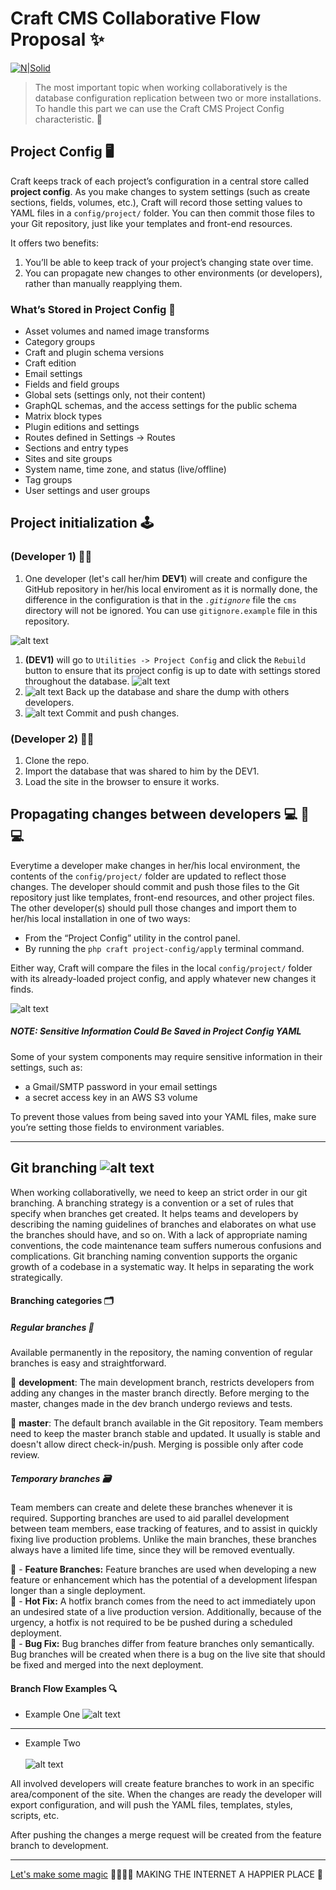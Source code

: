 # Craft CMS Collaborative Flow Proposal ✨
[![N|Solid](https://raw.githubusercontent.com/DianyelaMaldonado/email-base-layout/development/src/assets/BM-logo.png?token=AM5G2YUBVWL2PQKKHN3FG2LBNITGU)](https://heyblackmagic.com/)

> The most important topic when working collaboratively is the database configuration replication between two or more installations. To handle this part we can use the Craft CMS Project Config characteristic. 📌 

## Project Config 🖥
Craft keeps track of each project’s configuration in a central store called **project config**.
As you make changes to system settings (such as create sections, fields, volumes, etc.), Craft will record those setting values to YAML files in a `config/project/` folder. You can then commit those files to your Git repository, just like your templates and front-end resources.

It offers two benefits:

1. You’ll be able to keep track of your project’s changing state over time.
2. You can propagate new changes to other environments (or developers), rather than manually reapplying them.

### What’s Stored in Project Config 📝
- Asset volumes and named image transforms
- Category groups
- Craft and plugin schema versions
- Craft edition
- Email settings
- Fields and field groups
- Global sets (settings only, not their content)
- GraphQL schemas, and the access settings for the public schema
- Matrix block types
- Plugin editions and settings
- Routes defined in Settings → Routes
- Sections and entry types
- Sites and site groups
- System name, time zone, and status (live/offline)
- Tag groups
- User settings and user groups

## Project initialization 🕹
### (Developer 1) 👩‍💻
1. One developer (let's call her/him **DEV1**) will create and configure the GitHub repository in her/his local enviroment as it is normally done, the difference in the configuration is that in the  *`.gitignore`* file the `cms` directory will not be ignored. You can use `gitignore.example` file in this repository.

![alt text](https://github.com/DianyelaMaldonado/craft-cms-collaborative-flow-proposal/blob/development/src/screenshots/git-ignore.png?raw=true)

1. **(DEV1)** will go to `Utilities -> Project Config` and click the `Rebuild` button to ensure that its project config is up to date with settings stored throughout the database.
![alt text](https://github.com/DianyelaMaldonado/craft-cms-collaborative-flow-proposal/blob/development/src/screenshots/rebuild.png?raw=true)
2. ![alt text](https://github.com/DianyelaMaldonado/craft-cms-collaborative-flow-proposal/blob/development/src/assets/database.png?raw=true) Back up the database and share the dump with others developers.
3. ![alt text](https://github.com/DianyelaMaldonado/craft-cms-collaborative-flow-proposal/blob/development/src/assets/git.png?raw=true) Commit and push changes.

### (Developer 2) 👨‍💻
1. Clone the repo.
2. Import the database that was shared to him by the DEV1.
3. Load the site in the browser to ensure it works.

## Propagating changes between developers 💻 🔄 💻

Everytime a developer make changes in her/his local environment, the contents of the `config/project/` folder are updated to reflect those changes. The developer should commit and push those files to the Git repository just like templates, front-end resources, and other project files.
The other developer(s) should pull those changes and import them to her/his local installation in one of two ways:

- From the “Project Config” utility in the control panel.
- By running the `php craft project-config/apply` terminal command.

Either way, Craft will compare the files in the local `config/project/` folder with its already-loaded project config, and apply whatever new changes it finds.

![alt text](https://github.com/DianyelaMaldonado/craft-cms-collaborative-flow-proposal/blob/development/src/assets/project-config.png?raw=true)

##### NOTE: Sensitive Information Could Be Saved in Project Config YAML
Some of your system components may require sensitive information in their settings, such as:
- a Gmail/SMTP password in your email settings
- a secret access key in an AWS S3 volume

To prevent those values from being saved into your YAML files, make sure you’re setting those fields to environment variables.

----

## Git branching ![alt text](https://github.com/DianyelaMaldonado/craft-cms-collaborative-flow-proposal/blob/development/src/screenshots/branching.png?raw=true)

When working collaborativelly, we need to keep an strict order in our git branching.
A branching strategy is a convention or a set of rules that specify when branches get created. It helps teams and developers by describing the naming guidelines of branches and elaborates on what use the branches should have, and so on.
With a lack of appropriate naming conventions, the code maintenance team suffers numerous confusions and complications.
Git branching naming convention supports the organic growth of a codebase in a systematic way. It helps in separating the work strategically.

#### Branching categories 🗂

##### Regular branches 📂
Available permanently in the repository, the naming convention of regular branches is easy and straightforward.

📔 **development**: The main development branch, restricts developers from adding any changes in the master branch directly. Before merging to the master, changes made in the dev branch undergo reviews and tests.

📔 **master**: The default branch available in the Git repository. Team members need to keep the master branch stable and updated. It usually is stable and doesn't allow direct check-in/push. Merging is possible only after code review.

##### Temporary branches 🗃
Team members can create and delete these branches whenever it is required. Supporting branches are used to aid parallel development between team members, ease tracking of features, and to assist in quickly fixing live production problems. Unlike the main branches, these branches always have a limited life time, since they will be removed eventually.

📘 - **Feature Branches:** Feature branches are used when developing a new feature or enhancement which has the potential of a development lifespan longer than a single deployment. <br>
📕 - **Hot Fix:** A hotfix branch comes from the need to act immediately upon an undesired state of a live production version. Additionally, because of the urgency, a hotfix is not required to be be pushed during a scheduled deployment.<br>
📙 - **Bug Fix:** Bug branches differ from feature branches only semantically. Bug branches will be created when there is a bug on the live site that should be fixed and merged into the next deployment.

#### Branch Flow Examples 🔍
- Example One
![alt text](https://github.com/DianyelaMaldonado/craft-cms-collaborative-flow-proposal/blob/development/src/assets/branch-flow-1.png?raw=true)
---
- Example Two <br> <br>
![alt text](https://github.com/DianyelaMaldonado/craft-cms-collaborative-flow-proposal/blob/development/src/assets/branch-flow-2.png?raw=true)

All involved developers will create feature branches to work in an specific area/component of the site. When the changes are ready the developer will export configuration, and will push the YAML files, templates, styles, scripts, etc.

After pushing the changes a merge request will be created from the feature branch to development.

-----
[Let's make some magic](https://heyblackmagic.com/work) 🧙‍♂️🧙✨ MAKING THE INTERNET A HAPPIER PLACE 💫